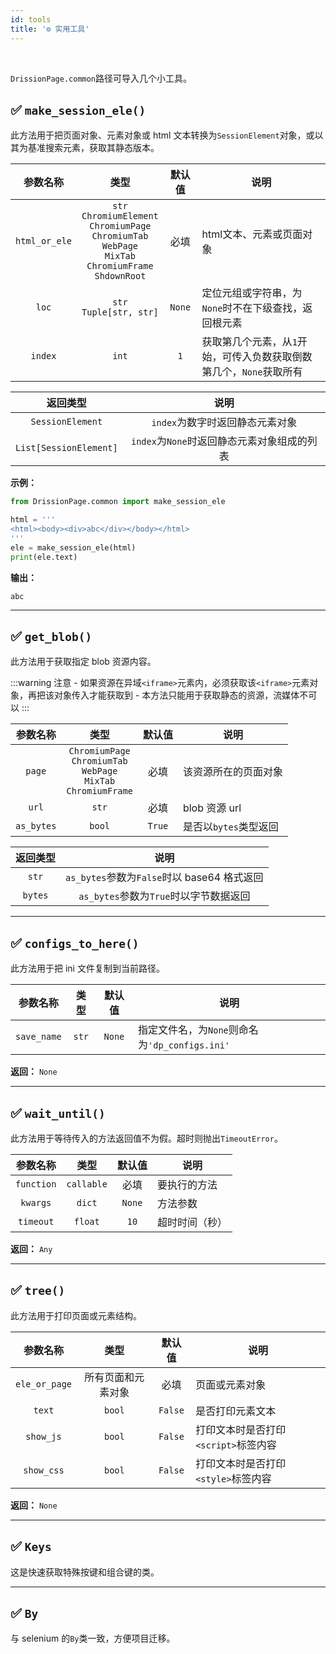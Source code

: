 ```yaml
---
id: tools
title: '⚙️ 实用工具'
---
```


<div class="wwads-cn wwads-horizontal" data-id="317"></div><br/>

`DrissionPage.common`路径可导入几个小工具。

## ✅️️ `make_session_ele()`

此方法用于把页面对象、元素对象或 html 文本转换为`SessionElement`对象，或以其为基准搜索元素，获取其静态版本。

|  参数名称  |                                                                类型                                                                |  默认值   | 说明             |
|:------:|:--------------------------------------------------------------------------------------------------------------------------------:|:------:|----------------|
| `html_or_ele` | `str`<br/>`ChromiumElement`<br/>`ChromiumPage`<br/>`ChromiumTab`<br/>`WebPage`<br/>`MixTab`<br/>`ChromiumFrame`<br/>`ShdownRoot` |   必填   | html文本、元素或页面对象 |
| `loc` |                                                   `str`<br/>`Tuple[str, str]`                                                    | `None` | 定位元组或字符串，为`None`时不在下级查找，返回根元素   |
| `index` |                                                              `int`                                                               |  `1`   | 获取第几个元素，从`1`开始，可传入负数获取倒数第几个，`None`获取所有   |

|          返回类型          |              说明              |
|:----------------------:|:----------------------------:|
|    `SessionElement`    |     `index`为数字时返回静态元素对象      |
| `List[SessionElement]` | `index`为`None`时返回静态元素对象组成的列表 |

**示例：**

```python
from DrissionPage.common import make_session_ele

html = '''
<html><body><div>abc</div></body></html>
'''
ele = make_session_ele(html)
print(ele.text)
```

**输出：**

```shell
abc
```

---

## ✅️️ `get_blob()`

此方法用于获取指定 blob 资源内容。

:::warning 注意
    - 如果资源在异域`<iframe>`元素内，必须获取该`<iframe>`元素对象，再把该对象传入才能获取到
    - 本方法只能用于获取静态的资源，流媒体不可以
:::

|    参数名称    |                                         类型                                          |  默认值   | 说明             |
|:----------:|:-----------------------------------------------------------------------------------:|:------:|----------------|
|   `page`   | `ChromiumPage`<br/>`ChromiumTab`<br/>`WebPage`<br/>`MixTab`<br/>`ChromiumFrame` |   必填   | 该资源所在的页面对象     |
|   `url`    |                                        `str`                                        |   必填   | blob 资源 url    |
| `as_bytes` |                                       `bool`                                        | `True` | 是否以`bytes`类型返回 |

|  返回类型   |                 说明                 |
|:-------:|:----------------------------------:|
|  `str`  | `as_bytes`参数为`False`时以 base64 格式返回 |
| `bytes` |    `as_bytes`参数为`True`时以字节数据返回     |

---

## ✅️️ `configs_to_here()`

此方法用于把 ini 文件复制到当前路径。

|    参数名称    |  类型   | 默认值 | 说明             |
|:----------:|:-----:|:---:|----------------|
|   `save_name`   | `str` |  `None`   | 指定文件名，为`None`则命名为`'dp_configs.ini'`   |

**返回：** `None`

---

## ✅️️ `wait_until()`

此方法用于等待传入的方法返回值不为假。超时则抛出`TimeoutError`。

|    参数名称    |     类型     |  默认值   | 说明      |
|:----------:|:----------:|:------:|---------|
| `function` | `callable` |   必填   | 要执行的方法  |
|  `kwargs`  |   `dict`   | `None` | 方法参数    |
| `timeout`  |   `float`   |  `10`  | 超时时间（秒） |

**返回：** `Any`

---

## ✅️️ `tree()`

此方法用于打印页面或元素结构。

|     参数名称      |    类型     |   默认值   | 说明                      |
|:-------------:|:---------:|:-------:|-------------------------|
| `ele_or_page` | 所有页面和元素对象 |   必填    | 页面或元素对象                 |
| `text` |  `bool`   | `False` | 是否打印元素文本                |
| `show_js` | `bool` |    `False`     | 打印文本时是否打印`<script>`标签内容 |
| `show_css` | `bool` |   `False`    | 打印文本时是否打印`<style>`标签内容  |

**返回：** `None`

---

## ✅️️ `Keys`

这是快速获取特殊按键和组合键的类。

---

## ✅️️ `By`

与 selenium 的`By`类一致，方便项目迁移。
